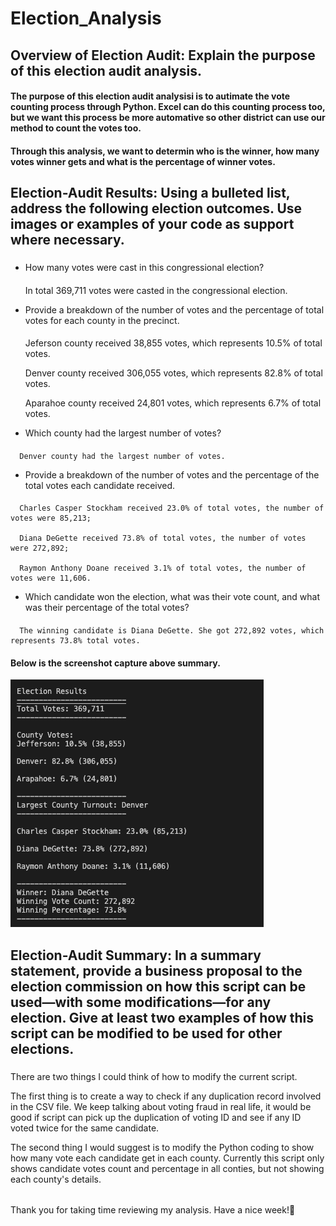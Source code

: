# Election_Analysis


## Overview of Election Audit: Explain the purpose of this election audit analysis.

#### The purpose of this election audit analysisi is to autimate the vote counting process through Python. Excel can do this counting process too, but we want this process be more automative so other district can use our method to count the votes too. 
#### Through this analysis, we want to determin who is the winner, how many votes winner gets and what is the percentage of winner votes. 


## Election-Audit Results: Using a bulleted list, address the following election outcomes. Use images or examples of your code as support where necessary.

### 
 * How many votes were cast in this congressional election?
   ####  
   In total 369,711 votes were casted in the congressional election. 
   
   
   
 * Provide a breakdown of the number of votes and the percentage of total votes for each county in the precinct.
    ####
   Jeferson county received 38,855 votes, which represents 10.5% of total votes.
   
   Denver county received 306,055 votes, which represents 82.8% of total votes.
   
   Aparahoe county received 24,801 votes, which represents 6.7% of total votes. 
   
   
   
 * Which county had the largest number of votes?
 
 ####
      Denver county had the largest number of votes. 
   
   
   
 * Provide a breakdown of the number of votes and the percentage of the total votes each candidate received.

####
      Charles Casper Stockham received 23.0% of total votes, the number of votes were 85,213;
    
      Diana DeGette received 73.8% of total votes, the number of votes were 272,892;
    
      Raymon Anthony Doane received 3.1% of total votes, the number of votes were 11,606.
    
    
    
 * Which candidate won the election, what was their vote count, and what was their percentage of the total votes?

####

      The winning candidate is Diana DeGette. She got 272,892 votes, which represents 73.8% total votes. 
    
 #### Below is the screenshot capture above summary. 
 
 
 
 ![This is an imagine](https://github.com/Gabcola/Election_Analysis/blob/main/Terminal%20Output.png)
 

## Election-Audit Summary: In a summary statement, provide a business proposal to the election commission on how this script can be used—with some modifications—for any election. Give at least two examples of how this script can be modified to be used for other elections.

###
There are two things I could think of how to modify the current script. 

The first thing is to create a way to check if any duplication record involved in the CSV file. We keep talking about voting fraud in real life, it would be good if script can pick up the duplication of voting ID and see if any ID voted twice for the same candidate. 

The second thing I would suggest is to modify the Python coding to show how many vote each candidate get in each county. Currently this script only shows candidate votes count and percentage in all conties, but not showing each county's details. 










######
Thank you for taking time reviewing my analysis. Have a nice week!:hibiscus:
